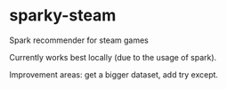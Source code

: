# sparky-steam
Spark recommender for steam games

Currently works best locally (due to the usage of spark).

Improvement areas: get a bigger dataset, add try except.